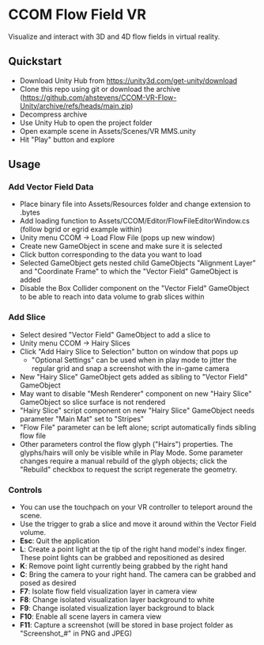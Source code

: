 # CCOM Flow Field VR

Visualize and interact with 3D and 4D flow fields in virtual reality.

## Quickstart
- Download Unity Hub from https://unity3d.com/get-unity/download
- Clone this repo using git or download the archive (https://github.com/ahstevens/CCOM-VR-Flow-Unity/archive/refs/heads/main.zip)
- Decompress archive
- Use Unity Hub to open the project folder
- Open example scene in Assets/Scenes/VR MMS.unity
- Hit "Play" button and explore

## Usage

### Add Vector Field Data
  - Place binary file into Assets/Resources folder and change extension to .bytes
  - Add loading function to Assets/CCOM/Editor/FlowFileEditorWindow.cs (follow bgrid or egrid example within)
  - Unity menu CCOM -> Load Flow File (pops up new window)
  - Create new GameObject in scene and make sure it is selected
  - Click button corresponding to the data you want to load
  - Selected GameObject gets nested child GameObjects "Alignment Layer" and "Coordinate Frame" to which the "Vector Field" GameObject is added
  - Disable the Box Collider component on the "Vector Field" GameObject to be able to reach into data volume to grab slices within

### Add Slice
  - Select desired "Vector Field" GameObject to add a slice to
  - Unity menu CCOM -> Hairy Slices
  - Click "Add Hairy Slice to Selection" button on window that pops up
    - "Optional Settings" can be used when in play mode to jitter the regular grid and snap a screenshot with the in-game camera
  - New "Hairy Slice" GameObject gets added as sibling to "Vector Field" GameObject
  - May want to disable "Mesh Renderer" component on new "Hairy Slice" GameObject so slice surface is not rendered
  - "Hairy Slice" script component on new "Hairy Slice" GameObject needs parameter "Main Mat" set to "Stripes"
  - "Flow File" parameter can be left alone; script automatically finds sibling flow file
  - Other parameters control the flow glyph ("Hairs") properties. The glyphs/hairs will only be visible while in Play Mode. Some parameter changes require a manual rebuild of the glyph objects; click the "Rebuild" checkbox to request the script regenerate the geometry.

### Controls

  - You can use the touchpach on your VR controller to teleport around the scene.
  - Use the trigger to grab a slice and move it around within the Vector Field volume.
  - **Esc**: Quit the application
  - **L**: Create a point light at the tip of the right hand model's index finger. These point lights can be grabbed and repositioned as desired
  - **K**: Remove point light currently being grabbed by the right hand
  - **C**: Bring the camera to your right hand. The camera can be grabbed and posed as desired
  - **F7**: Isolate flow field visualization layer in camera view
  - **F8**: Change isolated visualization layer background to white
  - **F9**: Change isolated visualization layer background to black
  - **F10**: Enable all scene layers in camera view
  - **F11**: Capture a screenshot (will be stored in base project folder as "Screenshot_#" in PNG and JPEG)

